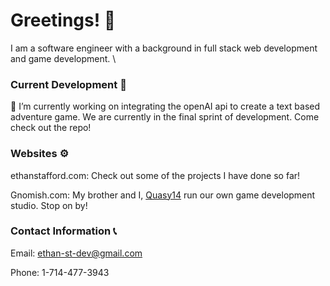 # Greetings! 👋
I am a software engineer with a background in full stack web development and game development. \

### Current Development 🚧
 🔭 I’m currently working on integrating the openAI api to create a text based adventure game. We are currently in the final sprint of development. Come check out the repo!

### Websites ⚙️
 ethanstafford.com: Check out some of the projects I have done so far!

Gnomish.com: My brother and I, [Quasy14](https://github.com/quasy14) run our own game development studio. Stop on by!

### Contact Information 📞
Email: ethan-st-dev@gmail.com

Phone: 1-714-477-3943
